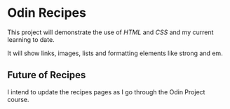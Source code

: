 # Odin Recipes

This project will demonstrate the use of _HTML_ and _CSS_ and my current learning to date. 

It will show links, images, lists and formatting elements like strong and em. 

## Future of Recipes
I intend to update the recipes pages as I go through the Odin Project course. 